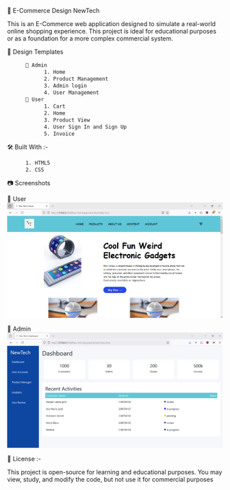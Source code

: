 🛒 E-Commerce Design NewTech

This is an E-Commerce web application designed to simulate a real-world online shopping experience. This project is ideal for educational purposes or as a foundation for a more complex commercial system.

🔧 Design Templates

          👤 Admin
                1. Home
                2. Product Management
                3. Admin login
                4. User Management
          👤 User
                1. Cart
                2. Home 
                3. Product View
                4. User Sign In and Sign Up
                5. Invoice

🛠️ Built With :-

          1. HTML5 
          2. CSS 

📷 Screenshots

👤 User
 ![Image Alt](https://github.com/Hiru2024God/New_Tech-Ecommerce/blob/9ea6246fafb41088a0c49377667132d9477f0397/NewTech_2.PNG)

👤 Admin
 ![Image Alt](https://github.com/Hiru2024God/New_Tech-Ecommerce/blob/b92c9d576b777ad6ed1e8ebb3c7f0bcd204b5333/NewTech_1.PNG)


📝 License :-

This project is open-source for learning and educational purposes. You may view, study, and modify the code, but not use it for commercial purposes
